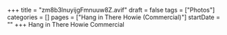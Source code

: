 +++
title = "zm8b3lnuyijgFmnuuw8Z.avif"
draft = false
tags = ["Photos"]
categories = []
pages = ["Hang in There Howie (Commercial)"]
startDate = ""
+++
Hang in There Howie Commercial
